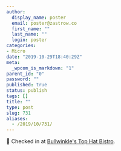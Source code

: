 ```yaml
---
author:
  display_name: poster
  email: poster@zastrow.co
  first_name: ""
  last_name: ""
  login: poster
categories:
- Micro
date: "2019-10-29T18:40:29Z"
meta:
  _wpcom_is_markdown: "1"
parent_id: "0"
password: ""
published: true
status: publish
tags: []
title: ""
type: post
slug: 731
aliases:
  - /2019/10/731/
---
```

<p><span>📍</span> Checked in at <a href="http://4sq.com/bShSLt">Bullwinkle's Top Hat Bistro</a>.</p>
